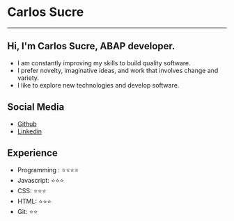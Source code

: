 # Carlos Sucre

----------------------------------------
Hi, I'm Carlos Sucre, ABAP developer.
----------------------------------------

-   I am constantly improving my skills to build quality software.
-   I prefer novelty, imaginative ideas, and work that involves change and variety.
-   I like to explore new technologies and develop software.


## Social Media

- [Github](https://github.com/csucre25)
- [Linkedin](https://www.linkedin.com/in/carlos-andres-sucre-gamboa-5a3706149)

## Experience

- Programming : ⭐️⭐️⭐️⭐️
- Javascript: ⭐️⭐️⭐️
- CSS: ⭐️⭐️⭐️
- HTML: ⭐️⭐️⭐️
- Git: ⭐️⭐️